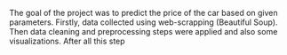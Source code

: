 The goal of the project was to predict the price of the car based on given parameters. Firstly, data collected using web-scrapping (Beautiful Soup). Then data cleaning and preprocessing steps were applied and also some visualizations. After all this step   
